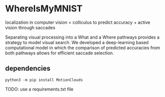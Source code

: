 # WhereIsMyMNIST

localization in computer vision = colliculus to predict accuracy + active vision through saccades

Separating visual processing into a What and a Where pathways provides a strategy to model visual search. We developed a deep-learning based computational model in which the comparison of predicted accuracies from both pathways allows for efficient saccade selection.

## dependencies

```
python3 -m pip install MotionClouds
```

TODO: use a requirements.txt file